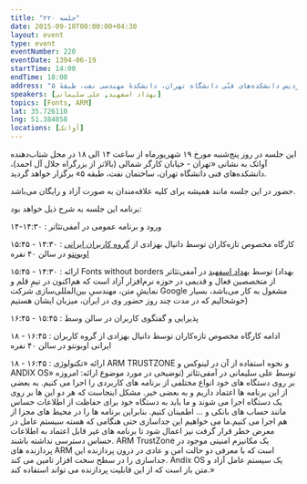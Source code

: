 ```yaml
---
title: "جلسه ۲۲۰"
date: 2015-09-10T00:00:00+04:30
layout: event
type: event
eventNumber: 220
eventDate: 1394-06-19
startTime: 14:00
endTime: 18:00
address: "خیابان کارگر شمالی، بالاتر از بزرگراه جلال آل‌احمد، پردیس دانشکده‌های فنّی دانشگاه تهران، دانشکدهٔ مهندسی نفت، طبقهٔ ۵"
speakers: [بهداد اسفهبد, علی سلیمانی]
topics: [Fonts, ARM]
lat: 35.726110
lng: 51.384858
locations: [آواتک]
---
```

این جلسه در روز پنج‌شنبه مورخ ۱۹ شهریورماه از ساعت ۱۴ الی ۱۸ در محل شتاب‌دهنده آواتک به نشانی «تهران - خیابان کارگر شمالی (بالاتر از بزرگراه جلال آل احمد)، دانشکده‌های فنی دانشگاه تهران، ساختمان نفت، طبقه ۵» برگزار خواهد گردید.

حضور در این جلسه مانند همیشه برای کلیه علاقه‌مندان به صورت آزاد و رایگان می‌باشد.

برنامه این جلسه به شرح ذیل خواهد بود:

۱۴-۱۴:۳۰ : ورود و برنامه عمومی در آمفی‌تئاتر

۱۵:۴۵ - ۱۴:۳۰ : کارگاه مخصوص تازه‌کاران توسط دانیال بهزادی از [گروه کاربران ایرانی اوبونتو](http://forum.ubuntu.ir/) در سالن ۴۰ نفره

۱۵:۴۵ - ۱۴:۳۰ : ارائه Fonts without borders توسط [بهداد اسفهبد](http://behdad.org/) در آمفی‌تئاتر (بهداد از متخصصین فعال و قدیمی در حوزه نرم‌افزار آزاد است که هم‌اکنون در تیمِ قلم و نمایشِ متن، مهندسیِ بین‌المللی‌سازی شرکت Google مشغول به کار می‌باشد، بسیار خوشحالیم که در مدت چند روز حضور وی در ایران، میزبان ایشان هستیم)

۱۶:۴۵ - ۱۵:۴۵ : پذیرایی و گفتگوی کاربران در سالن وسط

۱۸ - ۱۶:۴۵ : ادامه کارگاه مخصوص تازه‌کاران توسط دانیال بهزادی از گروه کاربران ایرانی اوبونتو در سالن ۴۰ نفره

۱۸ - ۱۶:۴۵ : ارائه «تکنولوژی ARM TRUSTZONE و نحوه استفاده از آن در لینوکس و  ANDIX OS» توسط علی سلیمانی در آمفی‌تئاتر (توضیحی در مورد موضوع ارائه: امروزه بر روی دستگاه های خود انواع مختلفی از برنامه های کاربردی را اجرا می کنیم. به بعضی از این برنامه ها اعتماد داریم و به بعضی خیر. مشکل اینجاست که هر دو این ها بر روی یک دستگاه اجرا می شوند و ما باید به دستگاه خود برای حفاظت از اطلاعات حساس مانند حساب های بانکی و ... اطمینان کنیم. بنابراین برنامه ها را در محیط های مجزا از هم اجرا می کنیم.ما می خواهیم این جداسازی حتی هنگامی که هسته سیستم عامل در معرض خطر قرار گرفت نیز اعمال شود تا برنامه های غیر قابل اعتماد به اطلاعات حساس دسترسی نداشته باشند. ARM TrustZone یک مکانیزم امنیتی موجود در پردازنده های ARM است که با معرفی دو حالت امن و عادی در درون پردازنده این جداسازی را در سطح سخت افزار تامین می کند. Andix OS یک سیستم عامل آزاد و متن باز است که از این قابلیت پردازنده می تواند استفاده کند.»